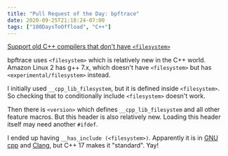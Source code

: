 ```yaml
---
title: "Pull Request of the Day: bpftrace"
date: 2020-09-25T21:18:24-07:00
tags: ["100DaysToOffload", "C++"]
---
```


[Support old C++ compilers that don't have `<filesystem>`](https://github.com/iovisor/bpftrace/pull/1534)

bpftrace uses `<filesystem>` which is relatively new in the C++ world. Amazon Linux 2 has g++ 7.x, which doesn't have `<filesystem>` but has `<experimental/filesystem>` instead.

I initially used `__cpp_lib_filesystem`, but it is defined inside `<filesystem>`. So checking that to conditionally include `<filesystem>` doesn't work.

Then there is `<version>` which defines `__cpp_lib_filesystem` and all other feature macros. But this header is also relatively new. Loading this header itself may need another `#ifdef`.

I ended up having `__has_include (<filesystem>)`. Apparently it is in [GNU cpp](https://gcc.gnu.org/onlinedocs/cpp/_005f_005fhas_005finclude.html) and [Clang](https://clang.llvm.org/docs/LanguageExtensions.html#has-include), but C++ 17 makes it "standard". Yay!
